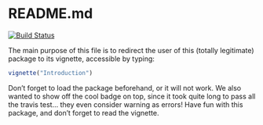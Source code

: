 README.md
================

[![Build
Status](https://travis-ci.com/naelvis/fars.svg?branch=master)](https://travis-ci.com/naelvis/fars)

The main purpose of this file is to redirect the user of this (totally
legitimate) package to its vignette, accessible by typing:

``` r
vignette("Introduction")
```

Don’t forget to load the package beforehand, or it will not work. We
also wanted to show off the cool badge on top, since it took quite long
to pass all the travis test… they even consider warning as errors\! Have
fun with this package, and don’t forget to read the vignette.
